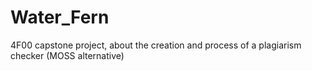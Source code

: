 # Water_Fern
4F00 capstone project, about the creation and process of a plagiarism checker (MOSS alternative)
